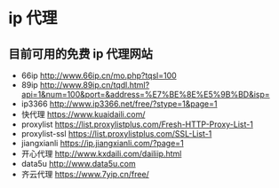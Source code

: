 # ip 代理

## 目前可用的免费 ip 代理网站

- 66ip http://www.66ip.cn/mo.php?tqsl=100
- 89ip http://www.89ip.cn/tqdl.html?api=1&num=100&port=&address=%E7%BE%8E%E5%9B%BD&isp=
- ip3366 http://www.ip3366.net/free/?stype=1&page=1
- 快代理 https://www.kuaidaili.com/
- proxylist https://list.proxylistplus.com/Fresh-HTTP-Proxy-List-1
- proxylist-ssl https://list.proxylistplus.com/SSL-List-1
- jiangxianli https://ip.jiangxianli.com/?page=1
- 开心代理 http://www.kxdaili.com/dailiip.html
- data5u http://www.data5u.com
- 齐云代理 https://www.7yip.cn/free/